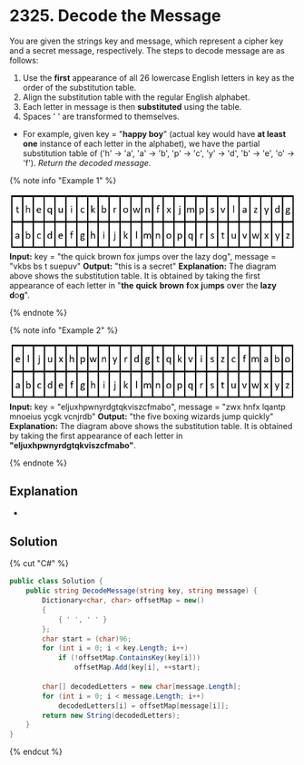 # 2325. Decode the Message

You are given the strings key and message, which represent a cipher key and a secret message, respectively. The steps to decode message are as follows:

1. Use the **first** appearance of all 26 lowercase English letters in key as the order of the substitution table.
2. Align the substitution table with the regular English alphabet.
3. Each letter in message is then **substituted** using the table.
4. Spaces ' ' are transformed to themselves.
- For example, given key = "**happy boy**" (actual key would have **at least one** instance of each letter in the alphabet), we have the partial substitution table of ('h' -> 'a', 'a' -> 'b', 'p' -> 'c', 'y' -> 'd', 'b' -> 'e', 'o' -> 'f').
*Return the decoded message.*

{% note info "Example 1" %}

![2325_example_1](_images/2325_example_1.png "Example 1")
**Input:** key = "the quick brown fox jumps over the lazy dog", message = "vkbs bs t suepuv"
**Output:** "this is a secret"
**Explanation:** The diagram above shows the substitution table.
It is obtained by taking the first appearance of each letter in "**the** **quick** **brown** **f**o**x** **j**u**mps** o**v**er the **lazy** **d**o**g**".

{% endnote %}

{% note info "Example 2" %}

![2325_example_2](_images/2325_example_2.png "Example 2")
**Input:** key = "eljuxhpwnyrdgtqkviszcfmabo", message = "zwx hnfx lqantp mnoeius ycgk vcnjrdb"
**Output:** "the five boxing wizards jump quickly"
**Explanation:** The diagram above shows the substitution table. It is obtained by taking the first appearance of each letter in **"eljuxhpwnyrdgtqkviszcfmabo"**.

{% endnote %}

## Explanation
-

## Solution
{% cut "C#" %}
```cs
public class Solution {
    public string DecodeMessage(string key, string message) {
        Dictionary<char, char> offsetMap = new() 
        {
            { ' ', ' ' }
        };
        char start = (char)96;
        for (int i = 0; i < key.Length; i++)
            if (!offsetMap.ContainsKey(key[i]))
                offsetMap.Add(key[i], ++start);

        char[] decodedLetters = new char[message.Length];
        for (int i = 0; i < message.Length; i++)
            decodedLetters[i] = offsetMap[message[i]];
        return new String(decodedLetters);
    }
}
```
{% endcut %}